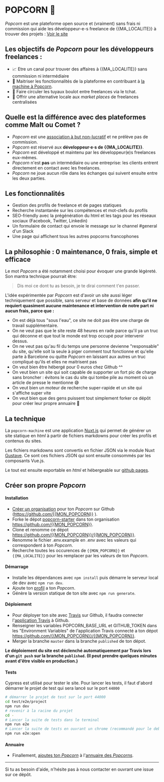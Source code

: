 # POPCORN 🍿

_Popcorn_ est une plateforme open source et (vraiment) sans frais ni commission qui aide les développeur-e-s freelance de {{MA_LOCALITE}} à trouver des projets : [Voir le site](https://popcorn-nantes.github.io/)

## Les objectifs de _Popcorn_ pour les développeurs freelances :

- 📈 Etre un canal pour trouver des affaires à {{MA_LOCALITE}} sans commission ni intermédiaire
- 📗 Maitriser les fonctionnalités de la plateforme en contribuant à [la machine à Popcorn](https://github.com/popcorn-nantes/popcorn-machine).
- 💬 Faire circuler les tuyaux boulot entre freelances via le tchat.
- 💪 Offrir une alternative locale aux _market places_ de freelances centralisées

## Quelle est la différence avec des plateformes comme Malt ou Comet ?

- _Popcorn_ est une [association à but non-lucratif](https://opencollective.com/popcorn) et ne prélève pas de commission.
- _Popcorn_ est réservé aux **développeur·e·s de {{MA_LOCALITE}}**.
- _Popcorn_ est développé et maintenu par les développeur(e)s freelances eux-mêmes.
- _Popcorn_ n'est **pas** un intermédiaire ou une entreprise: les clients entrent directement en contact avec les freelances.
- _Popcorn_ ne joue aucun rôle dans les échanges qui suivent ensuite entre les deux parties.

## Les fonctionnalités

- Gestion des profils de freelance et de pages statiques
- Recherche instantanée sur les compétences et mot-clefs du profils
- SEO-friendly avec la prégénération du html et les tags pour les réseaux sociaux (Facebook, Twitter, Linkedin)
- Un formulaire de contact qui envoie le message sur le channel #general d'un Slack
- Une page qui affichent tous les autres popcorns francophones

## La philosophie : 0 maintenance, 0 frais, simple et efficace

Le mot _Popcorn_ a été notamment choisi pour évoquer une grande légèreté. Son mantra technique pourrait être:

> Dis moi ce dont tu as besoin, je te dirai comment t'en passer.

L'idée expérimentée par _Popcorn_ est d'avoir un site aussi léger techniquement que possible, sans serveur et base de données **afin qu'il ne requiert quasiment aucune maintenance et intervention de notre part ni aucun frais, parce que :**

- On est déjà tous "sous l'eau", ce site ne doit pas être une charge de travail supplémentaire.
- On ne veut pas que le site reste 48 heures en rade parce qu'il ya un truc qui déconne et que tout le monde est trop occupé pour intervenir dessus.
- On ne veut pas qu'au fil du temps une personne devienne "responsable" du site, qu'elle soit la seule à piger comment tout fonctionne et qu'elle parte à Barcelone ou quitte _Popcorn_ en laissant aux autres un truc compliqué qu'ils et elles ne maitrisent pas
- On veut bien être hébergé pour 0 euros chez Github ^^
- On veut bien un site qui soit capable de supporter un fort pic de charge sans broncher : évitons le cas du site qui tombe pile au moment où un article de presse le mentionne 😅
- On veut bien un moteur de recherche super-rapide et un site qui s'affiche super vite
- On veut bien que des gens puissent tout simplement forker ce dépôt pour créer leur propre annuaire 💚

## La technique

La `popcorn-machine` est une application [Nuxt.js](https://github.com/nuxt/nuxt.js) qui permet de générer un site statique en _html_ à partir de fichiers markdowns pour créer les profils et contenus du sites.

Les fichiers markdowns sont convertis en fichier JSON via le module Nuxt [Gustave](https://github.com/yann-yinn/nuxt-gustave). Ce sont ces fichiers JSON qui sont ensuite consommés par les composants Vue.js.

Le tout est ensuite exportable en _html_ et hébergeable sur [github pages](https://pages.github.com/).

## Créer son propre _Popcorn_

#### Installation

- [Créer un organisation](https://help.github.com/en/articles/creating-a-new-organization-from-scratch) pour ton _Popcorn_ sur Github (https://github.com/{{MON_POPCORN}} ).
- Forke le dépot [popcorn-starter](https://github.com/popcorn-nantes/popcorn-starter) dans ton organisation https://github.com/{{MON_POPCORN}}.
- Clone et renomme ce dépot https://github.com/{{MON_POPCORN}}/{{MON_POPCORN}}.
- Renomme le fichier .env.example en .env avec les valeurs qui correspondent à ton _Popcorn_.
- Recherche toutes les occurences de `{{MON_POPCORN}}` et `{{MA_LOCALITE}}` pour les remplacer par les valeurs de ton _Popcorn_.

#### Démarrage

- Installe les dépendances avec `npm install` puis démarre le serveur local de dev avec `npm run dev`.
- Ajoute ton [profil](https://github.com/popcorn-nantes/popcorn-starter/blob/master/README.md#ajoute-son-profil) a ton _Popcorn_.
- Génère la version statique de ton site avec `npm run generate`.

#### Déploiement

- Pour déployer ton site avec [Travis](https://travis-ci.com/) sur Github, il faudra connecter l'[application Travis](https://github.com/apps/travis-ci) à Github.
- Renseigner les variables POPCORN_BASE_URL et GITHUB_TOKEN dans les "Environment Variables" de l'application Travis connecté a ton dépot https://github.com/{{MON_POPCORN}}/{{MON_POPCORN}}.
- Merger la branche `master` dans la branche `published` de ton dépot.

**Le déploiement du site est déclenché automatiquement par Travis lors d'un `git push` sur la branche `published`. (Il peut prendre quelques minutes avant d'être visible en production.)**

#### Tests

Cypress est utilisé pour tester le site. Pour lancer les tests, il faut d'abord démarrer le projet de test qui sera lancé sur le port `44000`

```sh
# démarrer le projet de test sur le port 44000
cd test/e2e/project
npm run dev
# revenir à la racine du projet
cd -
# Lancer la suite de tests dans le terminal
npm run e2e
# Lancer la suite de tests en ouvrant un chrome (recommandé pour le debug)
npm run e2e:open
```

#### Annuaire

- Finallement, [ajoutes ton _Popcorn_](https://github.com/popcorn-nantes/popcorn-machine) à l'[annuaire des _Popcorns_](https://popcorn-nantes.github.io/popcorns).

---

Si tu as besoin d'aide, n'hésite pas à nous contacter en ouvrant une issue sur ce dépôt.
